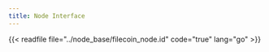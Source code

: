 ```yaml
---
title: Node Interface
---
```


{{< readfile file="../node_base/filecoin_node.id" code="true" lang="go" >}}
